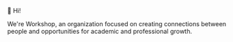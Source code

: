 👋 Hi!

We're Workshop, an organization focused on creating connections between people and opportunities for academic and professional growth.

